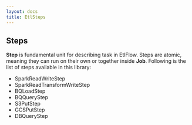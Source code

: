 ```yaml
---
layout: docs
title: EtlSteps
---
```


## Steps

**Step** is fundamental unit for describing task in EtlFlow.
Steps are atomic, meaning they can run on their own or together inside **Job**.
Following is the list of steps available in this library:
- SparkReadWriteStep
- SparkReadTransformWriteStep
- BQLoadStep
- BQQueryStep
- S3PutStep
- GCSPutStep
- DBQueryStep